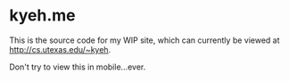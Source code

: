 kyeh.me
=======

This is the source code for my WIP site, which can currently be viewed at http://cs.utexas.edu/~kyeh.

Don't try to view this in mobile...ever.
